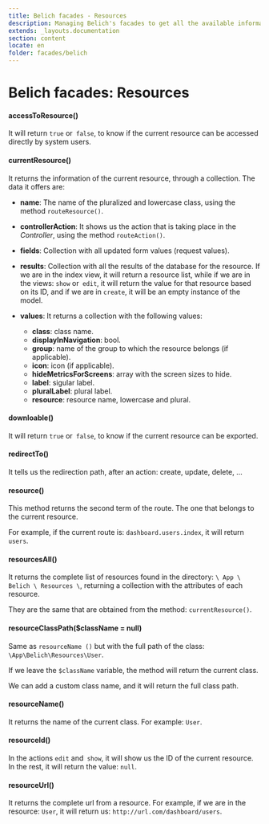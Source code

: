 ```yaml
---
title: Belich facades - Resources
description: Managing Belich's facades to get all the available information about a resource
extends: _layouts.documentation
section: content
locate: en
folder: facades/belich
---
```


# Belich facades: Resources

#### accessToResource()

It will return `true` or` false`, to know if the current resource can be accessed directly by system users.

#### currentResource()

It returns the information of the current resource, through a collection. The data it offers are:

- **name**: The name of the pluralized and lowercase class, using the method `routeResource()`.
- **controllerAction**: It shows us the action that is taking place in the *Controller*, using the method `routeAction()`.
- **fields**: Collection with all updated form values (request values).
- **results**: Collection with all the results of the database for the resource. If we are in the index view, it will return a resource list, while if we are in the views: `show` or` edit`, it will return the value for that resource based on its ID, and if we are in `create`, it will be an empty instance of the model.
- **values**: It returns a collection with the following values:

    + **class**: class name.                 
    + **displayInNavigation**: bool.
    + **group**: name of the group to which the resource belongs (if applicable).        
    + **icon**: icon (if applicable).                 
    + **hideMetricsForScreens**: array with the screen sizes to hide.
    + **label**: sigular label.                 
    + **pluralLabel**: plural label.               
    + **resource**: resource name, lowercase and plural.             

#### downloable()

It will return `true` or` false`, to know if the current resource can be exported.

#### redirectTo()

It tells us the redirection path, after an action: create, update, delete, ...

#### resource()

This method returns the second term of the route. The one that belongs to the current resource.

For example, if the current route is: `dashboard.users.index`, it will return` users`.

#### resourcesAll()

It returns the complete list of resources found in the directory: `\ App \ Belich \ Resources \`, returning a collection with the attributes of each resource.

They are the same that are obtained from the method: `currentResource()`.

#### resourceClassPath($className = null)

Same as `resourceName ()` but with the full path of the class: `\App\Belich\Resources\User`.

If we leave the `$className` variable, the method will return the current class.

We can add a custom class name, and it will return the full class path.

#### resourceName()

It returns the name of the current class. For example: `User`.

#### resourceId()

In the actions `edit` and` show`, it will show us the ID of the current resource. In the rest, it will return the value: `null`.

#### resourceUrl()

It returns the complete url from a resource. For example, if we are in the resource: `User`, it will return us: `http://url.com/dashboard/users`.


